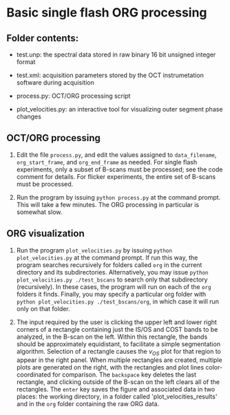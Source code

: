 # Basic single flash ORG processing

## Folder contents:

* test.unp: the spectral data stored in raw binary 16 bit unsigned integer format

* test.xml: acquisition parameters stored by the OCT instrumetation software during acquisition

* process.py: OCT/ORG processing script

* plot_velocities.py: an interactive tool for visualizing outer segment phase changes

## OCT/ORG processing

1. Edit the file `process.py`, and edit the values assigned to `data_filename`, `org_start_frame`, and `org_end_frame` as needed. For single flash experiments, only a subset of B-scans must be processed; see the code comment for details. For flicker experiments, the entire set of B-scans must be processed.

2. Run the program by issuing `python process.py` at the command prompt. This will take a few minutes. The ORG processing in particular is somewhat slow.

## ORG visualization

1. Run the program `plot_velocities.py` by issuing `python plot_velocities.py` at the command prompt. If run this way, the program searches recursively for folders called `org` in the current directory and its subdirectories. Alternatively, you may issue `python plot_velocities.py ./test_bscans` to search only that subdirectory (recursively). In these cases, the program will run on each of the `org` folders it finds. Finally, you may specify a particular org folder with `python plot_velocities.py ./test_bscans/org`, in which case it will run only on that folder.

2. The input required by the user is clicking the upper left and lower right corners of a rectangle containing just the IS/OS and COST bands to be analyzed, in the B-scan on the left. Within this rectangle, the bands should be approximately equidistant, to facilitate a simple segmentation algorithm. Selection of a rectangle causes the $v_{OS}$ plot for that region to appear in the right panel. When multiple rectangles are created, multiple plots are generated on the right, with the rectangles and plot lines color-coordinated for comparison. The `backspace` key deletes the last rectangle, and clicking outside of the B-scan on the left clears all of the rectangles. The `enter` key saves the figure and associated data in two places: the working directory, in a folder called 'plot_velocities_results' and in the `org` folder containing the raw ORG data.

